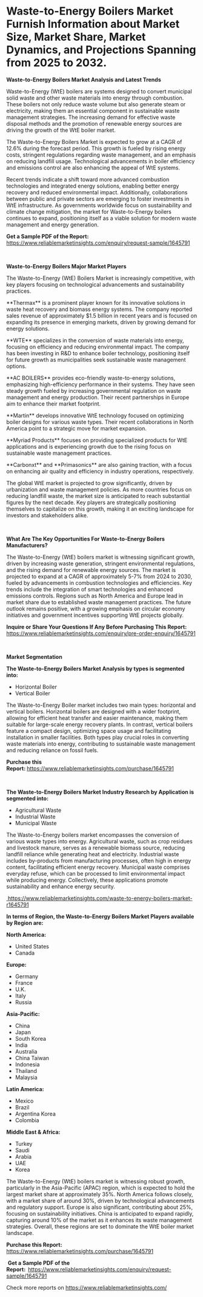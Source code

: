 <p><h1>Waste-to-Energy Boilers Market Furnish Information about Market Size, Market Share, Market Dynamics, and Projections Spanning from 2025 to 2032.</h1></p><p><strong>Waste-to-Energy Boilers Market Analysis and Latest Trends</strong></p>
<p><p>Waste-to-Energy (WtE) boilers are systems designed to convert municipal solid waste and other waste materials into energy through combustion. These boilers not only reduce waste volume but also generate steam or electricity, making them an essential component in sustainable waste management strategies. The increasing demand for effective waste disposal methods and the promotion of renewable energy sources are driving the growth of the WtE boiler market.</p><p>The Waste-to-Energy Boilers Market is expected to grow at a CAGR of 12.6% during the forecast period. This growth is fueled by rising energy costs, stringent regulations regarding waste management, and an emphasis on reducing landfill usage. Technological advancements in boiler efficiency and emissions control are also enhancing the appeal of WtE systems. </p><p>Recent trends indicate a shift toward more advanced combustion technologies and integrated energy solutions, enabling better energy recovery and reduced environmental impact. Additionally, collaborations between public and private sectors are emerging to foster investments in WtE infrastructure. As governments worldwide focus on sustainability and climate change mitigation, the market for Waste-to-Energy boilers continues to expand, positioning itself as a viable solution for modern waste management and energy generation.</p></p>
<p><strong>Get a Sample PDF of the Report:&nbsp;</strong> <a href="https://www.reliablemarketinsights.com/enquiry/request-sample/1645791?utm_campaign=3523&utm_medium=2&utm_source=Github&utm_content=ia&utm_term=29032025&utm_id=waste-to-energy-boilers">https://www.reliablemarketinsights.com/enquiry/request-sample/1645791</a></p>
<p>&nbsp;</p>
<p><strong>Waste-to-Energy Boilers Major Market Players</strong></p>
<p><p>The Waste-to-Energy (WtE) Boilers Market is increasingly competitive, with key players focusing on technological advancements and sustainability practices. </p><p>**Thermax** is a prominent player known for its innovative solutions in waste heat recovery and biomass energy systems. The company reported sales revenue of approximately $1.5 billion in recent years and is focused on expanding its presence in emerging markets, driven by growing demand for energy solutions.</p><p>**WTE** specializes in the conversion of waste materials into energy, focusing on efficiency and reducing environmental impact. The company has been investing in R&D to enhance boiler technology, positioning itself for future growth as municipalities seek sustainable waste management options.</p><p>**AC BOILERS** provides eco-friendly waste-to-energy solutions, emphasizing high-efficiency performance in their systems. They have seen steady growth fueled by increasing governmental regulation on waste management and energy production. Their recent partnerships in Europe aim to enhance their market footprint.</p><p>**Martin** develops innovative WtE technology focused on optimizing boiler designs for various waste types. Their recent collaborations in North America point to a strategic move for market expansion.</p><p>**Myriad Products** focuses on providing specialized products for WtE applications and is experiencing growth due to the rising focus on sustainable waste management practices. </p><p>**Carbonxt** and **Primasonics** are also gaining traction, with a focus on enhancing air quality and efficiency in industry operations, respectively.</p><p>The global WtE market is projected to grow significantly, driven by urbanization and waste management policies. As more countries focus on reducing landfill waste, the market size is anticipated to reach substantial figures by the next decade. Key players are strategically positioning themselves to capitalize on this growth, making it an exciting landscape for investors and stakeholders alike.</p></p>
<p>&nbsp;</p>
<p><strong>What Are The Key Opportunities For Waste-to-Energy Boilers Manufacturers?</strong></p>
<p><p>The Waste-to-Energy (WtE) boilers market is witnessing significant growth, driven by increasing waste generation, stringent environmental regulations, and the rising demand for renewable energy sources. The market is projected to expand at a CAGR of approximately 5-7% from 2024 to 2030, fueled by advancements in combustion technologies and efficiencies. Key trends include the integration of smart technologies and enhanced emissions controls. Regions such as North America and Europe lead in market share due to established waste management practices. The future outlook remains positive, with a growing emphasis on circular economy initiatives and government incentives supporting WtE projects globally.</p></p>
<p><strong>Inquire or Share Your Questions If Any Before Purchasing This Report:</strong> <a href="https://www.reliablemarketinsights.com/enquiry/pre-order-enquiry/1645791?utm_campaign=3523&utm_medium=2&utm_source=Github&utm_content=ia&utm_term=29032025&utm_id=waste-to-energy-boilers">https://www.reliablemarketinsights.com/enquiry/pre-order-enquiry/1645791</a></p>
<p>&nbsp;</p>
<p><strong>Market Segmentation</strong></p>
<p><strong>The Waste-to-Energy Boilers Market Analysis by types is segmented into:</strong></p>
<p><ul><li>Horizontal Boiler</li><li>Vertical Boiler</li></ul></p>
<p><p>The Waste-to-Energy Boiler market includes two main types: horizontal and vertical boilers. Horizontal boilers are designed with a wider footprint, allowing for efficient heat transfer and easier maintenance, making them suitable for large-scale energy recovery plants. In contrast, vertical boilers feature a compact design, optimizing space usage and facilitating installation in smaller facilities. Both types play crucial roles in converting waste materials into energy, contributing to sustainable waste management and reducing reliance on fossil fuels.</p></p>
<p><strong>Purchase this Report:&nbsp;</strong><a href="https://www.reliablemarketinsights.com/purchase/1645791?utm_campaign=3523&utm_medium=2&utm_source=Github&utm_content=ia&utm_term=29032025&utm_id=waste-to-energy-boilers">https://www.reliablemarketinsights.com/purchase/1645791</a></p>
<p>&nbsp;</p>
<p><strong>The Waste-to-Energy Boilers Market Industry Research by Application is segmented into:</strong></p>
<p><ul><li>Agricultural Waste</li><li>Industrial Waste</li><li>Municipal Waste</li></ul></p>
<p><p>The Waste-to-Energy boilers market encompasses the conversion of various waste types into energy. Agricultural waste, such as crop residues and livestock manure, serves as a renewable biomass source, reducing landfill reliance while generating heat and electricity. Industrial waste includes by-products from manufacturing processes, often high in energy content, facilitating efficient energy recovery. Municipal waste comprises everyday refuse, which can be processed to limit environmental impact while producing energy. Collectively, these applications promote sustainability and enhance energy security.</p></p>
<p><a href="https://www.reliablemarketinsights.com/waste-to-energy-boilers-market-r1645791?utm_campaign=3523&utm_medium=2&utm_source=Github&utm_content=ia&utm_term=29032025&utm_id=waste-to-energy-boilers">&nbsp;https://www.reliablemarketinsights.com/waste-to-energy-boilers-market-r1645791</a></p>
<p><strong>In terms of Region, the Waste-to-Energy Boilers Market Players available by Region are:</strong></p>
<p>
    <p> <strong> North America: </strong>
        <ul>
            <li>United States</li>
            <li>Canada</li>
        </ul>
        </p> 
    <p> <strong> Europe: </strong>
        <ul>
            <li>Germany</li>
            <li>France</li>
            <li>U.K.</li>
            <li>Italy</li>
            <li>Russia</li>
        </ul>
        </p> 
    <p> <strong> Asia-Pacific: </strong>
        <ul>
            <li>China</li>
            <li>Japan</li>
            <li>South Korea</li>
            <li>India</li>
            <li>Australia</li>
            <li>China Taiwan</li>
            <li>Indonesia</li>
            <li>Thailand</li>
            <li>Malaysia</li>
        </ul>
        </p> 
    <p> <strong> Latin America: </strong>
        <ul>
            <li>Mexico</li>
            <li>Brazil</li>
            <li>Argentina Korea</li>
            <li>Colombia</li>
        </ul>
        </p> 
    <p> <strong> Middle East & Africa: </strong>
        <ul>
            <li>Turkey</li>
            <li>Saudi</li>
            <li>Arabia</li>
            <li>UAE</li>
            <li>Korea</li>
        </ul>
    </p>
    </p>
<p><p>The Waste-to-Energy (WtE) boilers market is witnessing robust growth, particularly in the Asia-Pacific (APAC) region, which is expected to hold the largest market share at approximately 35%. North America follows closely, with a market share of around 30%, driven by technological advancements and regulatory support. Europe is also significant, contributing about 25%, focusing on sustainability initiatives. China is anticipated to expand rapidly, capturing around 10% of the market as it enhances its waste management strategies. Overall, these regions are set to dominate the WtE boiler market landscape.</p></p>
<p><strong>Purchase this Report: </strong><a href="https://www.reliablemarketinsights.com/purchase/1645791?utm_campaign=3523&utm_medium=2&utm_source=Github&utm_content=ia&utm_term=29032025&utm_id=waste-to-energy-boilers">https://www.reliablemarketinsights.com/purchase/1645791</a></p>
<p>&nbsp;<strong>Get a Sample PDF of the Report:&nbsp;&nbsp;</strong><a href="https://www.reliablemarketinsights.com/enquiry/request-sample/1645791?utm_campaign=3523&utm_medium=2&utm_source=Github&utm_content=ia&utm_term=29032025&utm_id=waste-to-energy-boilers">https://www.reliablemarketinsights.com/enquiry/request-sample/1645791</a></p>
<p><strong></strong></p>
<p>Check more reports on <a href="https://www.reliablemarketinsights.com/?utm_campaign=3523&utm_medium=2&utm_source=Github&utm_content=ia&utm_term=29032025&utm_id=waste-to-energy-boilers">https://www.reliablemarketinsights.com/</a></p>